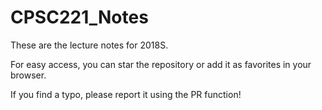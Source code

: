 # CPSC221_Notes
These are the lecture notes for 2018S.

For easy access, you can star the repository or add it as favorites in your browser.

If you find a typo, please report it using the PR function!